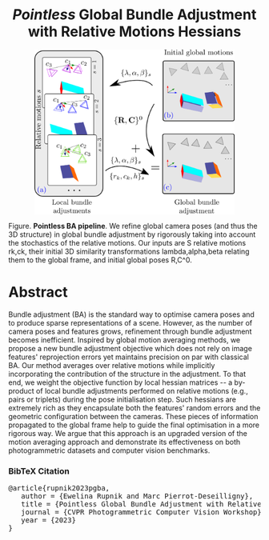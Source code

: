 


<h1 style="text-align: center;"> <em>Pointless</em> Global Bundle Adjustment with Relative Motions Hessians </h1>

<img src="/img/pba_toy_v3.png" alt="PBA pipeline" 
        width="400" 
        style="display: block; margin: 0 auto">


Figure. **Pointless BA pipeline**. We refine global camera poses (and thus the 3D structure) in global bundle adjustment by rigorously taking into account the stochastics of the relative motions. Our inputs are S relative motions rk,ck, their initial 3D similarity transformations lambda,alpha,beta relating them to the global frame, and initial global poses R,C^0.

# Abstract
Bundle adjustment (BA) is the standard way to optimise camera poses and to produce sparse representations of a scene. 
However, as the number of camera poses and features grows, refinement through bundle adjustment becomes inefficient. Inspired by global motion averaging methods, we propose a new bundle adjustment objective which does not rely on image features' reprojection errors yet maintains precision on par with classical BA. Our method averages over relative motions while implicitly incorporating the contribution of the structure in the adjustment. To that end, we weight the objective function by local hessian matrices -- a by-product of local bundle adjustments performed on relative motions (e.g., pairs or triplets) during the pose initialisation step. Such hessians are extremely rich as they encapsulate both the features' random errors and the geometric configuration between the cameras. These pieces of information propagated to the global frame help to guide the final optimisation in a more rigorous way.
   We argue that this approach is an upgraded version of the motion averaging approach and demonstrate its effectiveness on both photogrammetric datasets and computer vision benchmarks.

<h3>BibTeX Citation</h3>
<pre>@article{rupnik2023pgba,
   author = {Ewelina Rupnik and Marc Pierrot-Deseilligny},
   title = {Pointless Global Bundle Adjustment with Relative Motions Hessians},
   journal = {CVPR Photogrammetric Computer Vision Workshop},
   year = {2023}
}
</pre>

